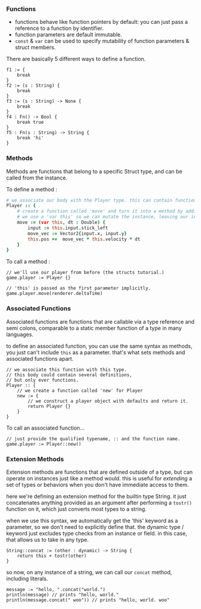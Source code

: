 ### Functions
- functions behave like function pointers by default: you can just pass a reference to a function by identifier.
- function parameters are default immutable.
- `const` & `var` can be used to specify mutability of function parameters & struct members.


There are basically  5 different ways to define a function.
```
f1 := {
    break
}
f2 := (s : String) {
    break
}
f3 := (s : String) -> None {
    break
}
f4 : Fn() -> Bool {
    break true
}
f5 : Fn(s : String) -> String {
    break 'hi'
}
```

### Methods
Methods are functions that belong to a specific Struct type, and can be called from the instance.

To define a method :

```coffeescript
# we associate our body with the Player type. this can contain functions & methods only.
Player :: {
    # create a function called 'move' and turn it into a method by adding the 'this' parameter as the first in the list.
    # we use a 'var this' so we can mutate the instance, leaving our intended side effects.
    move := (var this, dt : Double) {
        input := this.input.stick_left
        move_vec := Vector2{input.x, input.y}
        this.pos +=  move_vec * this.velocity * dt
    }
}
```

To call a method :
```
// we'll use our player from before (the structs tutorial.)
game.player := Player {}

// 'this' is passed as the first parameter implicitly.
game.player.move(renderer.deltaTime)
```

### Associated Functions
Associated functions are functions that are callable via a type reference and semi colons,
comparable to a static member function of a type in many languages.

to define an associated function, you can use the same syntax as methods, you just can't include `this` as a parameter.
that's what sets methods and associated functions apart.
```
// we associate this function with this type.
// this body could contain several definitions,
// but only ever functions.
Player :: {
    // we create a function called 'new' for Player
    new := {
        // we construct a player object with defaults and return it.
        return Player {}
    }
}
```

To call an associated function...
```
// just provide the qualified typename, :: and the function name.
game.player := Player::new()
```

### Extension Methods
Extension methods are functions that are defined outside of a type, but can operate on instances just like a method would.
this is useful for _extending_ a set of types or behaviors when you don't have immediate access to them.

here we're defining an extension method for the builtin type String.
it just concatenates anything provided as an argument after performing a
`tostr()` function on it, which just converts most types to a string.

when we use this syntax, we automatically get the 'this' keyword as a parameter,
so we don't need to explicitly define that.
the dynamic type / keyword just excludes type checks from an instance or field.
in this case, that allows us to take in any type.
```
String::concat := (other : dynamic) -> String {
    return this + tostr(other)
}
```
so now, on any instance of a string, we can call our `concat` method, including literals.
```
message := "hello, ".concat("world.")
println(message) // prints "hello, world."
println(message.concat(" woo")) // prints "hello, world. woo"
```
